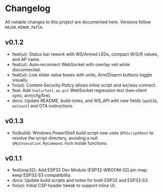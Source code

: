 # Changelog

All notable changes to this project are documented here. Versions follow `MAJOR.MINOR.PATCH`.

## v0.1.2
- feat(ui): Status bar rework with WS/Armed LEDs, compact W/S/R values, and AP name.
- feat(ui): Auto‑reconnect WebSocket with overlay veil while disconnected.
- feat(ui): Live slider value boxes with units; Arm/Disarm buttons toggle visually.
- fix(ui): Content‑Security‑Policy allows inline script and ws/wss connect.
- feat: Add `tools/test_ws.ps1` WebSocket regression test (two‑client sync, arm/cfg/fire).
- docs: Update README, build notes, and WS_API with new fields (`apSSID`, `wsCount`) and OTA instructions.

## v0.1.3
- fix(build): Windows PowerShell build script now uses `$PSScriptRoot` to resolve the script directory, avoiding a null `$MyInvocation.MyCommand.Path` inside functions.

## v0.1.1
- feat(esp32): Add ESP32 Dev Module (ESP32‑WROOM‑32) pin map; keep ESP32‑S3 compatibility.
- docs: Update build scripts and notes for both ESP32 and ESP32‑S3.
- fix(ui): Initial CSP header tweak to support inline UI.

